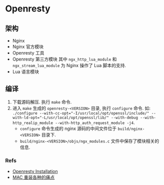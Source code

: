 # Openresty
## 架构
* Nginx
* Nginx 官方模块
* Openresty 工具
* Openresty 第三方模块
    其中 `ngx_http_lua_module` 和 `ngx_stream_lua_module` 为 Nginx 操作了 Lua 脚本的支持.
* Lua 语言模块

## 编译
1. 下载源码解压. 执行 `make` 命令.
2. 进入 `make` 生成的 `openresty-<VERSION>` 目录, 执行 `configure` 命令. 如: `./configure --with-cc-opt="-I/usr/local/opt/openssl/include/" --with-ld-opt="-L/usr/local/opt/openssl/lib/" --with-debug --with-http_realip_module --with-http_auth_request_module -j4`.
    * `configure` 命令生成的 nginx 源码的中间文件位于 `build/nginx-<VERSION>` 目录下.
    * `build/nginx-<VERSION>/objs/ngx_modules.c` 文件中保存了模块相关的信息.

### Refs
* [Openresty Installation](https://openresty.org/en/installation.html)
* [MAC 重装各种的痛点](http://homeway.me/2015/07/10/rebuild-osx-environment/)